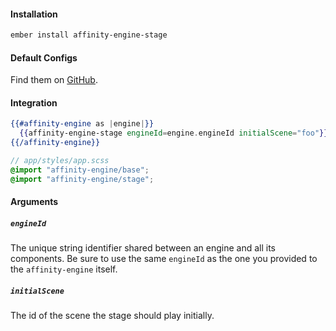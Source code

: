 #### Installation

```bash
ember install affinity-engine-stage
```

#### Default Configs

Find them on [GitHub](https://github.com/affinity-engine/affinity-engine-stage/blob/master/addon/affinity-engine/configs/stage.js).

#### Integration

```hbs
{{#affinity-engine as |engine|}}
  {{affinity-engine-stage engineId=engine.engineId initialScene="foo"}}
{{/affinity-engine}}
```

```scss
// app/styles/app.scss
@import "affinity-engine/base";
@import "affinity-engine/stage";
```

#### Arguments

##### `engineId`

The unique string identifier shared between an engine and all its components. Be sure to use the same `engineId` as the one you provided to the `affinity-engine` itself.

##### `initialScene`

The id of the scene the stage should play initially.
